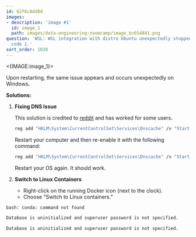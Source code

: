 ```yaml
---
id: 62f6c8dd8d
images:
- description: 'image #1'
  id: image_1
  path: images/data-engineering-zoomcamp/image_bc654841.png
question: 'WSL: WSL integration with distro Ubuntu unexpectedly stopped with exit
  code 1.'
sort_order: 1030
---
```


<{IMAGE:image_1}>

Upon restarting, the same issue appears and occurs unexpectedly on Windows.

**Solutions:**

1. **Fixing DNS Issue**
   
   This solution is credited to [reddit](https://www.reddit.com/r/docker/comments/p98xq6/docker_failed_to_start_exit_code_1/) and has worked for some users.

   ```bash
   reg add "HKLM\System\CurrentControlSet\Services\Dnscache" /v "Start" /t REG_DWORD /d "4" /f
   ```

   Restart your computer and then re-enable it with the following command:

   ```bash
   reg add "HKLM\System\CurrentControlSet\Services\Dnscache" /v "Start" /t REG_DWORD /d "2" /f
   ```

   Restart your OS again. It should work.

2. **Switch to Linux Containers**

   - Right-click on the running Docker icon (next to the clock).
   - Choose "Switch to Linux containers."

```bash
bash: conda: command not found
```

```bash
Database is uninitialized and superuser password is not specified.
```

```bash
Database is uninitialized and superuser password is not specified.
```
